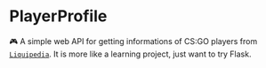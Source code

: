 # PlayerProfile
:video_game: A simple web API for getting informations of CS:GO players from [`Liquipedia`](https://liquipedia.net/counterstrike/Main_Page). It is more like a learning project, just want to try Flask.
